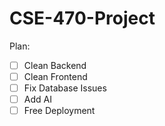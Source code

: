 # CSE-470-Project

Plan:

- [ ] Clean Backend
- [ ] Clean Frontend
- [ ] Fix Database Issues
- [ ] Add AI
- [ ] Free Deployment
